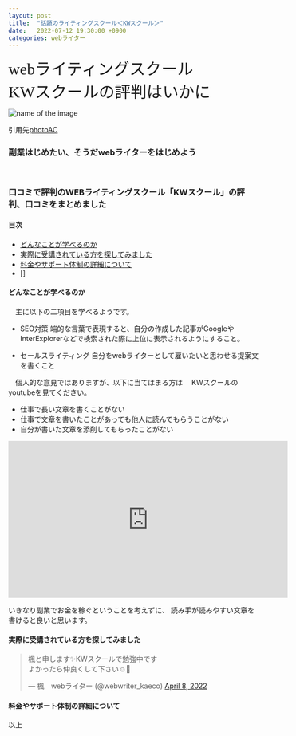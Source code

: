 ```yaml
---
layout: post
title:  "話題のライティングスクール＜KWスクール＞"
date:   2022-07-12 19:30:00 +0900
categories: webライター
---
```



<font size="6" face="ＭＳ ゴシック">webライティングスクール<br>KWスクールの評判はいかに</font>

![name of the image](https://se8move.github.io/blog/img/22352788_s.jpg)

引用先[photoAC](https://www.photo-ac.com/main/detail/22352788)



<h3>副業はじめたい、そうだwebライターをはじめよう</h3><br>

### 口コミで評判のWEBライティングスクール「KWスクール」の評判、口コミをまとめました


#### 目次
- [どんなことが学べるのか](#1)
- [実際に受講されている方を探してみました](#2)
- [料金やサポート体制の詳細について](#3)
- []


<a id="1"></a>
#### どんなことが学べるのか

　主に以下の二項目を学べるようです。

   - SEO対策
   端的な言葉で表現すると、自分の作成した記事がGoogleやInterExplorerなどで検索された際に上位に表示されるようにすること。

   - セールスライティング
   自分をwebライターとして雇いたいと思わせる提案文を書くこと


　個人的な意見ではありますが、以下に当てはまる方は
　KWスクールのyoutubeを見てください。

   - 仕事で長い文章を書くことがない
   - 仕事で文章を書いたことがあっても他人に読んでもらうことがない
   - 自分が書いた文章を添削してもらったことがない

<iframe width="560" height="315" src="https://www.youtube.com/embed/FENRxRGfpQ0" title="YouTube video player" frameborder="0" allow="accelerometer; autoplay; clipboard-write; encrypted-media; gyroscope; picture-in-picture" allowfullscreen></iframe>


いきなり副業でお金を稼ぐということを考えずに、
読み手が読みやすい文章を書けると良いと思います。


<a id="2"></a>
#### 実際に受講されている方を探してみました

<blockquote class="twitter-tweet"><p lang="ja" dir="ltr">楓と申します✨KWスクールで勉強中です<br>よかったら仲良くして下さい☺️🌸</p>&mdash; 楓　webライター (@webwriter_kaeco) <a href="https://twitter.com/webwriter_kaeco/status/1512311292027039758?ref_src=twsrc%5Etfw">April 8, 2022</a></blockquote> <script async src="https://platform.twitter.com/widgets.js" charset="utf-8"></script>



<a id="3"></a>
#### 料金やサポート体制の詳細について




以上  


